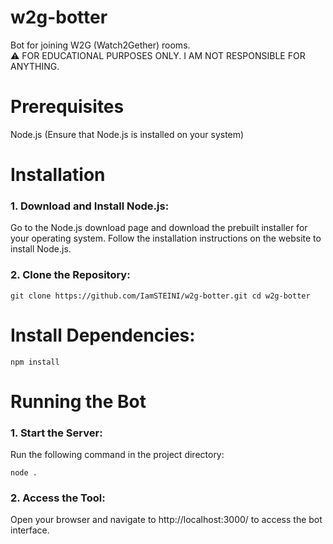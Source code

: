 # w2g-botter

Bot for joining W2G (Watch2Gether) rooms.
<br>
⚠️ FOR EDUCATIONAL PURPOSES ONLY. I AM NOT RESPONSIBLE FOR ANYTHING.

# Prerequisites

Node.js (Ensure that Node.js is installed on your system)

# Installation

### 1. Download and Install Node.js:

Go to the Node.js download page and download the prebuilt installer for your operating system.
Follow the installation instructions on the website to install Node.js.

### 2. Clone the Repository:

`git clone https://github.com/IamSTEINI/w2g-botter.git
cd w2g-botter
`

# Install Dependencies:

`npm install
`

# Running the Bot

### 1. Start the Server:

Run the following command in the project directory:

`node .
`

### 2. Access the Tool:

Open your browser and navigate to http://localhost:3000/ to access the bot interface.
